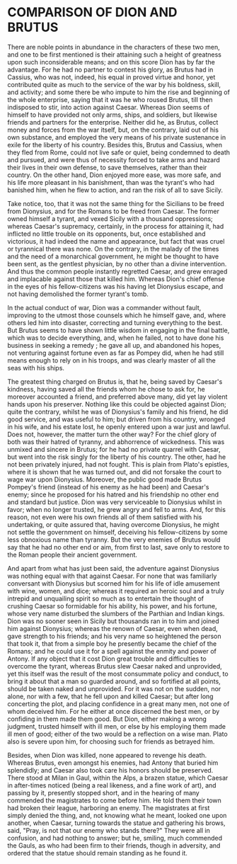 # COMPARISON OF DION AND BRUTUS

There are noble points in abundance in the characters of these
two men, and one to be first mentioned is their attaining such a
height of greatness upon such inconsiderable means; and on this
score Dion has by far the advantage.  For he had no partner to
contest his glory, as Brutus had in Cassius, who was not,
indeed, his equal in proved virtue and honor, yet contributed
quite as much to the service of the war by his boldness, skill,
and activity; and some there be who impute to him the rise and
beginning of the whole enterprise, saying that it was he who
roused Brutus, till then indisposed to stir, into action against
Caesar.  Whereas Dion seems of himself to have provided not only
arms, ships, and soldiers, but likewise friends and partners for
the enterprise.  Neither did he, as Brutus, collect money and
forces from the war itself, but, on the contrary, laid out of
his own substance, and employed the very means of his private
sustenance in exile for the liberty of his country.  Besides
this, Brutus and Cassius, when they fled from Rome, could not
live safe or quiet, being condemned to death and pursued, and
were thus of necessity forced to take arms and hazard their
lives in their own defense, to save themselves, rather than
their country.  On the other hand, Dion enjoyed more ease, was
more safe, and his life more pleasant in his banishment, than
was the tyrant's who had banished him, when he flew to action,
and ran the risk of all to save Sicily.

Take notice, too, that it was not the same thing for the
Sicilians to be freed from Dionysius, and for the Romans to be
freed from Caesar.  The former owned himself a tyrant, and vexed
Sicily with a thousand oppressions; whereas Caesar's supremacy,
certainly, in the process for attaining it, had inflicted no
little trouble on its opponents, but, once established and
victorious, it had indeed the name and appearance, but fact that
was cruel or tyrannical there was none.  On the contrary, in the
malady of the times and the need of a monarchical government, he
might be thought to have been sent, as the gentlest physician,
by no other than a divine intervention.  And thus the common
people instantly regretted Caesar, and grew enraged and
implacable against those that killed him.  Whereas Dion's chief
offense in the eyes of his fellow-citizens was his having let
Dionysius escape, and not having demolished the former tyrant's
tomb.

In the actual conduct of war, Dion was a commander without
fault, improving to the utmost those counsels which he himself
gave, and, where others led him into disaster, correcting and
turning everything to the best.  But Brutus seems to have shown
little wisdom in engaging in the final battle, which was to
decide everything, and, when he failed, not to have done his
business in seeking a remedy ; he gave all up, and abandoned his
hopes, not venturing against fortune even as far as Pompey did,
when he had still means enough to rely on in his troops, and was
clearly master of all the seas with his ships.

The greatest thing charged on Brutus is, that he, being saved by
Caesar's kindness, having saved all the friends whom he chose to
ask for, he moreover accounted a friend, and preferred above
many, did yet lay violent hands upon his preserver.  Nothing
like this could be objected against Dion; quite the contrary,
whilst he was of Dionysius's family and his friend, he did good
service, and was useful to him; but driven from his country,
wronged in his wife, and his estate lost, he openly entered upon
a war just and lawful.  Does not, however, the matter turn the
other way?  For the chief glory of both was their hatred of
tyranny, and abhorrence of wickedness.  This was unmixed and
sincere in Brutus; for he had no private quarrel with Caesar,
but went into the risk singly for the liberty of his country.
The other, had he not been privately injured, had not fought.
This is plain from Plato's epistles, where it is shown that he
was turned out, and did not forsake the court to wage war upon
Dionysius.  Moreover, the public good made Brutus Pompey's
friend (instead of his enemy as he had been) and Caesar's enemy;
since he proposed for his hatred and his friendship no other end
and standard but justice.  Dion was very serviceable to
Dionysius whilst in favor; when no longer trusted, he grew angry
and fell to arms.  And, for this reason, not even were his own
friends all of them satisfied with his undertaking, or quite
assured that, having overcome Dionysius, he might not settle the
government on himself, deceiving his fellow-citizens by some
less obnoxious name than tyranny.  But the very enemies of
Brutus would say that he had no other end or aim, from first to
last, save only to restore to the Roman people their ancient
government.

And apart from what has just been said, the adventure against
Dionysius was nothing equal with that against Caesar.  For none
that was familiarly conversant with Dionysius but scorned him
for his life of idle amusement with wine, women, and dice;
whereas it required an heroic soul and a truly intrepid and
unquailing spirit so much as to entertain the thought of
crushing Caesar so formidable for his ability, his power, and
his fortune, whose very name disturbed the slumbers of the
Parthian and Indian kings.  Dion was no sooner seen in Sicily
but thousands ran in to him and joined him against Dionysius;
whereas the renown of Caesar, even when dead, gave strength to
his friends; and his very name so heightened the person that
took it, that from a simple boy he presently became the chief of
the Romans; and he could use it for a spell against the enmity
and power of Antony.  If any object that it cost Dion great
trouble and difficulties to overcome the tyrant, whereas Brutus
slew Caesar naked and unprovided, yet this itself was the result
of the most consummate policy and conduct, to bring it about
that a man so guarded around, and so fortified at all points,
should be taken naked and unprovided.  For it was not on the
sudden, nor alone, nor with a few, that he fell upon and killed
Caesar; but after long concerting the plot, and placing
confidence in a great many men, not one of whom deceived him.
For he either at once discerned the best men, or by confiding in
them made them good.  But Dion, either making a wrong judgment,
trusted himself with ill men, or else by his employing them made
ill men of good; either of the two would be a reflection on a
wise man.  Plato also is severe upon him, for choosing such for
friends as betrayed him.

Besides, when Dion was killed, none appeared to revenge his
death.  Whereas Brutus, even amongst his enemies, had Antony
that buried him splendidly; and Caesar also took care his honors
should be preserved.  There stood at Milan in Gaul, within the
Alps, a brazen statue, which Caesar in after-times noticed
(being a real likeness, and a fine work of art), and passing by
it, presently stopped short, and in the hearing of many
commended the magistrates to come before him.  He told them
their town had broken their league, harboring an enemy.  The
magistrates at first simply denied the thing, and, not knowing
what he meant, looked one upon another, when Caesar, turning
towards the statue and gathering his brows, said, "Pray, is not
that our enemy who stands there?"  They were all in confusion,
and had nothing to answer; but he, smiling, much commended the
Gauls, as who had been firm to their friends, though in
adversity, and ordered that the statue should remain standing as
he found it.



